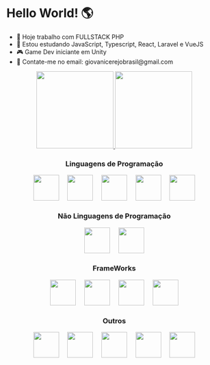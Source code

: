 <h1>Hello World! 🌎</h1>

<ul>
  <li>🏢 Hoje trabalho com FULLSTACK PHP</li>
  <li>📖 Estou estudando JavaScript, Typescript, React, Laravel e VueJS</li>
  <li>🎮 Game Dev iniciante em Unity</li>
  <li>📧 Contate-me no email: giovanicerejobrasil@gmail.com</li>
</ul>

<div align="center">
 <a href="https://github.com/giovanicerejobrasil">
 <img height="180em" src="https://github-readme-stats.vercel.app/api?username=giovanicerejobrasil&show_icons=true&theme=dark&include_all_commits=true&count_private=true"/>
 <img height="180em" src="https://github-readme-stats.vercel.app/api/top-langs/?username=giovanicerejobrasil&layout=compact&langs_count=7&theme=dark"/>
 </a>
</div>

<div align="center">
  <h3>Linguagens de Programação</h3>
  <img width="60px" src="https://cdn.jsdelivr.net/gh/devicons/devicon/icons/php/php-original.svg" />
  &nbsp;&nbsp;&nbsp;
  <img width="60px" src="https://cdn.jsdelivr.net/gh/devicons/devicon/icons/javascript/javascript-original.svg" />
  &nbsp;&nbsp;&nbsp;
  <img width="60px" src="https://cdn.jsdelivr.net/gh/devicons/devicon/icons/typescript/typescript-original.svg" />
  &nbsp;&nbsp;&nbsp;
  <img width="60px" src="https://cdn.jsdelivr.net/gh/devicons/devicon/icons/java/java-original-wordmark.svg" />
  &nbsp;&nbsp;&nbsp;
  <img width="60px" src="https://cdn.jsdelivr.net/gh/devicons/devicon/icons/python/python-original-wordmark.svg" />
  
</div>

<div align="center">
  <h3>Não Linguagens de Programação</h3>
  <img width="60px" src="https://cdn.jsdelivr.net/gh/devicons/devicon/icons/html5/html5-original-wordmark.svg" />
  &nbsp;&nbsp;&nbsp;
  <img width="60px" src="https://cdn.jsdelivr.net/gh/devicons/devicon/icons/css3/css3-original-wordmark.svg" />
</div>

<div align="center">
  <h3>FrameWorks</h3>
  <img width="60px" src="https://cdn.jsdelivr.net/gh/devicons/devicon/icons/laravel/laravel-plain-wordmark.svg" />
  &nbsp;&nbsp;&nbsp;
  <img width="60px" src="https://cdn.jsdelivr.net/gh/devicons/devicon/icons/react/react-original-wordmark.svg" />
  &nbsp;&nbsp;&nbsp;
  <img width="60px" src="https://cdn.jsdelivr.net/gh/devicons/devicon/icons/vuejs/vuejs-original-wordmark.svg" />
  &nbsp;&nbsp;&nbsp;
  <img width="60px" src="https://cdn.jsdelivr.net/gh/devicons/devicon/icons/bootstrap/bootstrap-original-wordmark.svg" />
          
</div>

<div align="center">
  <h3>Outros</h3>
  <img width="60px" src="https://cdn.jsdelivr.net/gh/devicons/devicon/icons/github/github-original-wordmark.svg" />
  &nbsp;&nbsp;&nbsp;
  <img width="60px" src="https://cdn.jsdelivr.net/gh/devicons/devicon/icons/npm/npm-original-wordmark.svg" />
  &nbsp;&nbsp;&nbsp;
  <img width="60px" src="https://cdn.jsdelivr.net/gh/devicons/devicon/icons/composer/composer-original.svg" />
  &nbsp;&nbsp;&nbsp;
  <img width="60px" src="https://cdn.jsdelivr.net/gh/devicons/devicon/icons/blender/blender-original-wordmark.svg" />
  &nbsp;&nbsp;&nbsp;
  <img width="60px" src="https://cdn.jsdelivr.net/gh/devicons/devicon/icons/unity/unity-original-wordmark.svg" />
</div>
